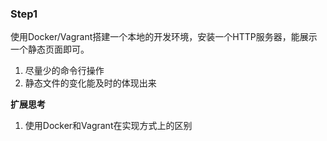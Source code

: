 ### Step1 

使用Docker/Vagrant搭建一个本地的开发环境，安装一个HTTP服务器，能展示一个静态页面即可。

1. 尽量少的命令行操作
2. 静态文件的变化能及时的体现出来

**扩展思考**

1. 使用Docker和Vagrant在实现方式上的区别

